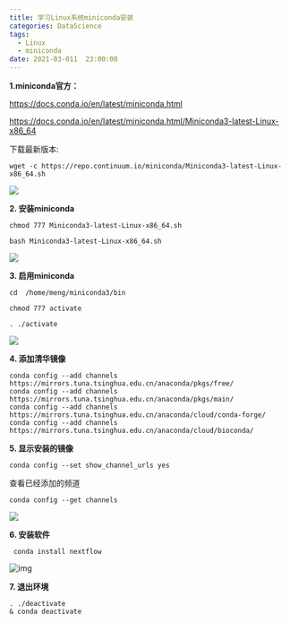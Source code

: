 ```yaml
---
title: 学习Linux系统miniconda安装
categories: DataScience
tags:
  - Linux
  - miniconda
date: 2021-03-011  23:00:00
---
```


**1.miniconda官方：**

 https://docs.conda.io/en/latest/miniconda.html

 https://docs.conda.io/en/latest/miniconda.html/Miniconda3-latest-Linux-x86_64

下载最新版本:

```shell
wget -c https://repo.continuum.io/miniconda/Miniconda3-latest-Linux-x86_64.sh
```

![](https://tva1.sinaimg.cn/large/008eGmZEly1gog9j8pzdfj31xu0dotm6.jpg)

**2. 安装miniconda**

```shell
chmod 777 Miniconda3-latest-Linux-x86_64.sh
```

```shell
bash Miniconda3-latest-Linux-x86_64.sh
```

![](https://tva1.sinaimg.cn/large/008eGmZEly1gog9n7n85fj30ze0ougzl.jpg)

**3. 启用miniconda**

```shell
cd  /home/meng/miniconda3/bin
```

```shell
chmod 777 activate
```

```shell
. ./activate
```

![](https://tva1.sinaimg.cn/large/008eGmZEly1goga4g41gjj30s610ine8.jpg)

**4. 添加清华镜像**

```shell
conda config --add channels https://mirrors.tuna.tsinghua.edu.cn/anaconda/pkgs/free/ 
conda config --add channels https://mirrors.tuna.tsinghua.edu.cn/anaconda/pkgs/main/
conda config --add channels https://mirrors.tuna.tsinghua.edu.cn/anaconda/cloud/conda-forge/
conda config --add channels https://mirrors.tuna.tsinghua.edu.cn/anaconda/cloud/bioconda/
```

**5. 显示安装的镜像**

```shell
conda config --set show_channel_urls yes 
```

查看已经添加的频道

```shell
conda config --get channels
```

![](https://tva1.sinaimg.cn/large/008eGmZEly1goga8jc4iaj318m07yjwz.jpg)

**6. 安装软件**

```shell
 conda install nextflow
```

![img](file:///private/var/folders/j6/5qs1mtfn7dv826044c2v6zdh0000gn/T/WizNote/479db518-84e1-4599-9a7f-a4fd30ed7f4b/index_files/74479188.png)

**7. 退出环境**

```shell
. ./deactivate
& conda deactivate
```